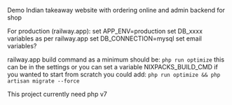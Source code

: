 Demo Indian takeaway website with ordering online and admin backend for shop

For production (railway.app):
set APP_ENV=production
set DB_xxxx variables as per railway.app
set DB_CONNECTION=mysql
set email variables?

railway.app build command as a minimum should be: `php run optimize`
this can be in the settings or you can set a variable NIXPACKS_BUILD_CMD
  if you wanted to start from scratch you could add: `php run optimize && php artisan migrate --force`

This project currently need php v7

